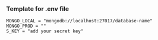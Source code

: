 ### Template for .env file
```
MONGO_LOCAL = "mongodb://localhost:27017/database-name"
MONGO_PROD = ""
S_KEY = "add your secret key"
```
